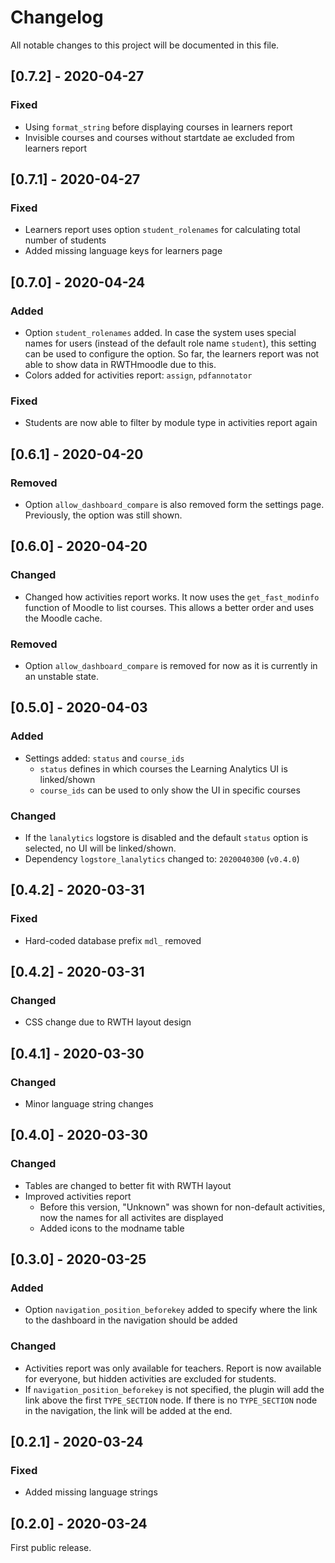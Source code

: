 # Changelog
All notable changes to this project will be documented in this file.

## [0.7.2] - 2020-04-27
### Fixed
- Using `format_string` before displaying courses in learners report
- Invisible courses and courses without startdate ae excluded from learners report

## [0.7.1] - 2020-04-27
### Fixed
- Learners report uses option `student_rolenames` for calculating total number of students
- Added missing language keys for learners page

## [0.7.0] - 2020-04-24
### Added
- Option `student_rolenames` added. In case the system uses special names for users (instead of the default role name `student`), this setting can be used to configure the option. So far, the learners report was not able to show data in RWTHmoodle due to this.
- Colors added for activities report: `assign`, `pdfannotator`
### Fixed
- Students are now able to filter by module type in activities report again

## [0.6.1] - 2020-04-20
### Removed
- Option `allow_dashboard_compare` is also removed form the settings page. Previously, the option was still shown.

## [0.6.0] - 2020-04-20
### Changed
- Changed how activities report works. It now uses the `get_fast_modinfo` function of Moodle to list courses. This allows a better order and uses the Moodle cache.
### Removed
- Option `allow_dashboard_compare` is removed for now as it is currently in an unstable state.

## [0.5.0] - 2020-04-03
### Added
- Settings added: `status` and `course_ids`
  - `status` defines in which courses the Learning Analytics UI is linked/shown
  - `course_ids` can be used to only show the UI in specific courses
### Changed
- If the `lanalytics` logstore is disabled and the default `status` option is selected, no UI will be linked/shown.
- Dependency `logstore_lanalytics` changed to: `2020040300` (`v0.4.0`)

## [0.4.2] - 2020-03-31
### Fixed
- Hard-coded database prefix `mdl_` removed

## [0.4.2] - 2020-03-31
### Changed
- CSS change due to RWTH layout design

## [0.4.1] - 2020-03-30
### Changed
- Minor language string changes

## [0.4.0] - 2020-03-30
### Changed
- Tables are changed to better fit with RWTH layout
- Improved activities report
  - Before this version, "Unknown" was shown for non-default activities, now the names for all activites are displayed
  - Added icons to the modname table

## [0.3.0] - 2020-03-25
### Added
- Option `navigation_position_beforekey` added to specify where the link to the dashboard in the navigation should be added

### Changed
- Activities report was only available for teachers. Report is now available for everyone, but hidden activities are excluded for students.
- If `navigation_position_beforekey` is not specified, the plugin will add the link above the first `TYPE_SECTION` node. If there is no `TYPE_SECTION` node in the navigation, the link will be added at the end.

## [0.2.1] - 2020-03-24
### Fixed
- Added missing language strings

## [0.2.0] - 2020-03-24
First public release.
